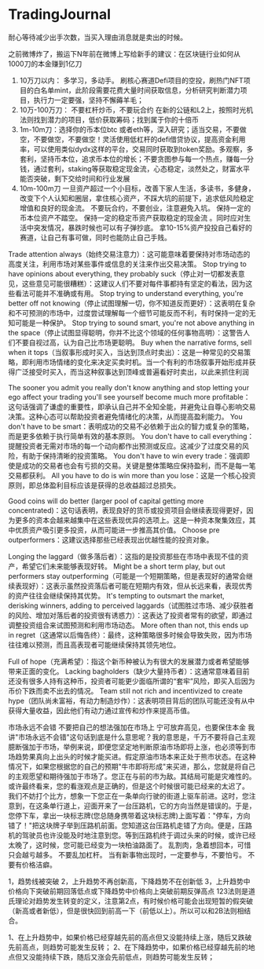 # TradingJournal

耐心等待减少出手次数，当买入理由消息就是卖出的时候。

之前微博炸了，搬运下N年前在微博上写给新手的建议：在区块链行业如何从1000刀的本金赚到1亿刀
1. 10万刀以内： 多学习，多动手。
刷核心赛道Defi项目的空投，刷热门NFT项目的白名单mint，此阶段需要花费大量时间获取信息，分析研究判断潜力项目，执行力一定要强，坚持不懈薅羊毛；
2. 10万-100万刀： 
不要杠杆炒币，不要玩合约
在新的公链和L2上，按照时光机法则找到潜力的项目，低价获取筹码；找到属于你的十倍币
3. 1m-10m刀：选择你的币本位btc 或者eth等，深入研究；适当交易，不要做空，不要做空，不要做空！灵活使用低杠杆的defi借贷协议，提高资金利用率，可以使用类似dydx这样的平台，交易同时获取到token奖励。多观察，多套利，坚持币本位，追求币本位的增长；不要贪图参与每一个热点，赚每一分钱，通过套利，staking等获取稳定现金流，心态稳定，淡然处之，财富水平能否突破，剩下交给时间和行业发展
4. 10m-100m刀 
一旦资产超过一个小目标，改善下家人生活，多读书，多健身，改变下个人认知和圈层，拿住核心资产，不踩大坑的前提下，追求低风险稳定增值和良好的现金流。
不要玩合约，不要创业，注意避免入坑。
保持一定的币本位资产不踏空。
保持一定的稳定币资产获取稳定的现金流 。同时应对生活中突发情况，暴跌时候也可以有子弹抄底。
拿10-15%资产投投自己看好的赛道，让自己有事可做，同时也能防止自己手贱。

Trade attention always（始终交易注意力）：这可能意味着要保持对市场动态的高度关注，利用市场对某些事件或信息的关注来作出交易决策。
Stop trying to have opinions about everything, they probably suck（停止对一切都发表意见，这些意见可能很糟糕）：这建议人们不要对每件事都持有坚定的看法，因为这些看法可能并不准确或有用。
Stop trying to understand everything, you're better off not knowing（停止试图理解一切，你不知道反而更好）：这表明在复杂和不可预测的市场中，过度尝试理解每一个细节可能反而不利，有时保持一定的无知可能是一种保护。
Stop trying to sound smart, you're not above anything in the space（停止试图显得聪明，你并不比这个领域的任何事物高明）：这警告人们不要自视过高，认为自己比市场更聪明。
Buy when the narrative forms, sell when it tops（当叙事形成时买入，当达到顶点时卖出）：这是一种常见的交易策略，即利用市场情绪的变化来决定买卖时机。当一个有利的市场叙事开始形成并获得广泛接受时买入，而当这种叙事达到顶峰或普遍看好时卖出，以此来抓住利润

The sooner you admit you really don't know anything and stop letting your ego affect your trading you'll see yourself become much more profitable：这句话强调了谦虚的重要性，即承认自己并不全知全能，并避免让自尊心影响交易决策。这种心态可以帮助投资者避免情绪化的决策，从而提高盈利能力。
You don't have to be smart：表明成功的交易不必依赖于出众的智力或复杂的策略，而是更多依赖于执行简单有效的基本原则。
You don't have to call everything：提醒投资者无需对市场的每一个动向都作出预测或反应。这减少了过度交易的风险，有助于保持清晰的投资策略。
You don't have to win every trade：强调即使是成功的交易者也会有亏损的交易。关键是整体策略应保持盈利，而不是每一笔交易都获利。
All you have to do is win more than you lose：这是一个核心投资原则，即总体盈利目标应该是获得的总收益超过总损失。

Good coins will do better (larger pool of capital getting more concentrated)：这句话表明，表现良好的货币或投资项目会继续表现得更好，因为更多的资本会越来越集中在这些表现优异的选项上。这是一种资本聚集效应，其中优质资产吸引更多投资，从而可能进一步推高其价值。
Choose pre outperformers：这建议选择那些已经表现出优越性能的投资对象。

Longing the laggard（做多落后者）：这指的是投资那些在市场中表现不佳的资产，希望它们未来能够表现好转。
Might be a short term play, but out performers stay outperforming（可能是一个短期策略，但是表现好的通常会继续表现好）：这表示虽然投资落后者可能在短期内有效，但从长远来看，表现优秀的资产往往会继续保持其优势。
It's tempting to outsmart the market, derisking winners, adding to perceived laggards（试图胜过市场、减少获胜者的风险、增加对落后者的投资很有诱惑力）：这表达了投资者常有的欲望，即通过调整投资组合来试图预测和利用市场动态。
More often than not, this ends up in regret（这通常以后悔告终）：最终，这种策略很多时候会导致失败，因为市场往往难以预测，而且高表现者可能继续保持其领先地位。

Full of hope（充满希望）：指这个新币种被认为有很大的发展潜力或者希望能够带来正面的变化。
Lacking bagholders（缺少大量持币者）：这通常意味着目前还没有很多人持有这种币，投资者可能更少面临所谓的“套牢”风险，即买入后因为币价下跌而卖不出去的情况。
Team still not rich and incentivized to create hype（团队尚未富裕，有动力制造炒作）：这表明项目背后的团队可能还没有从中获得大量收益，因此他们有动力通过宣传和炒作来提高币值。


市场永远不会错
不要把自己的想法强加在市场上
宁可放弃高见，也要保住本金
我讲"市场永远不会错"这句话到底是什么意思呢？我的意思是，千万不要将自己主观臆断强加于市场，举例来说，即便您坚定地判断原油市场即将上涨，也必须等到市场趋势果真向上出头的时候才能买进。假定原油市场本来正处于熊市状态。在这种情况下，如果您根据您的自己的预期"牛市即将形成"来买进，那么，您就是将自己的主观愿望和期待强加于市场了。您正在与前的市为敌。其结局可能是灾难性的。或许最终看来，您的看涨观点是正确的，但是这个时候很可能已经来的太迟了。
我们不妨打个比方，想象一下您正在一条单向行驶的街道上驱车前进。这时，您注意到，在这条单行道上，迎面开来了一台压路机，它的方向当然是错误的。于是，您停下车，拿出一块标志牌(您总随身携带着这块标志牌)上面写着："停车，方向错了！"把这块牌子举到压路机前面。您知道这台压路机走错了方向。便是，压路机的驾驶员也许没能及时地注意到您。等到压路机终于调过头来的时候，或许已经太晚了，这时候，您可能已经变为一块柏油路面了。
乱割肉，急着想回本，可惜只会越亏越多。
不要乱加杠杆。
当有新事物出现时，一定要参与，不要怕亏。
不要有价格洁癖。

1，趋势线被突破
2，上升趋势不再创新高，下降趋势不在创新低
3，上升趋势中价格向下突破前期回落低点或下降趋势中价格向上突破前期反弹高点
123法则是道氏理论对趋势发生转变的定义，注意第2点，有时候价格可能会出现短暂的假突破
（新高或者新低），但是很快回到前高一下（前低以上）。所以可以和2B法则相结合。

1、在上升趋势中，如果价格已经穿越先前的高点但又没能持续上涨，随后又跌破先前高点，则趋势可能发生反转；
2、在下降趋势中，如果价格已经穿越先前的地点但又没能持续下跌，随后又涨会先前低点，则趋势可能发生反转；

